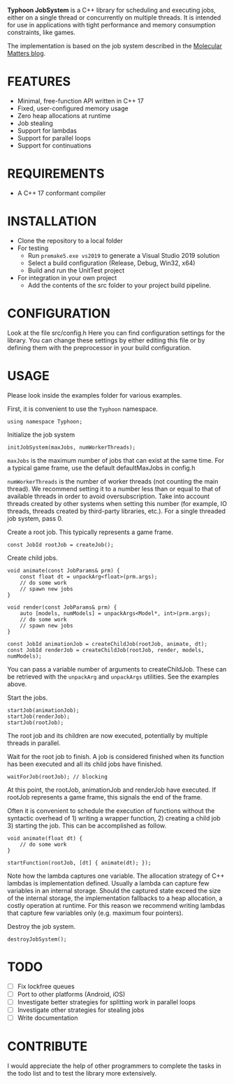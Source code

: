 **Typhoon JobSystem** is a C++ library for scheduling and executing jobs, either on a single thread or concurrently on multiple threads. It is intended for use in applications with tight performance and memory consumption constraints, like games.

The implementation is based on the job system described in the [Molecular Matters blog](https://blog.molecular-matters.com/2015/08/24/job-system-2-0-lock-free-work-stealing-part-1-basics/).

# FEATURES
- Minimal, free-function API written in C++ 17
- Fixed, user-configured memory usage
- Zero heap allocations at runtime
- Job stealing
- Support for lambdas 
- Support for parallel loops
- Support for continuations

# REQUIREMENTS
* A C++ 17 conformant compiler

# INSTALLATION
* Clone the repository to a local folder
* For testing
  * Run ```premake5.exe vs2019``` to generate a Visual Studio 2019 solution
  * Select a build configuration (Release, Debug, Win32, x64)
  * Build and run the UnitTest project
* For integration in your own project
  * Add the contents of the src folder to your project build pipeline.

# CONFIGURATION
Look at the file src/config.h Here you can find configuration settings for the library. You can change these settings by either editing this file or by defining them with the preprocessor in your build configuration.

# USAGE
Please look inside the examples folder for various examples.

First, it is convenient to use the ```Typhoon``` namespace.
```
using namespace Typhoon;
```
Initialize the job system
```
initJobSystem(maxJobs, numWorkerThreads);
```
```maxJobs``` is the maximum number of jobs that can exist at the same time. For a typical game frame, use the default defaultMaxJobs in config.h

```numWorkerThreads``` is the number of worker threads (not counting the main thread). We recommend setting it to a number less than or equal to that of available threads in order to avoid oversubscription. Take into account threads created by other systems when setting this number (for example, IO threads, threads created by third-party libraries, etc.).
For a single threaded job system, pass 0.

Create a root job. This typically represents a game frame.
```
const JobId rootJob = createJob();
```
Create child jobs. 
```
void animate(const JobParams& prm) {
	const float dt = unpackArg<float>(prm.args);
	// do some work
	// spawn new jobs
}

void render(const JobParams& prm) {
	auto [models, numModels] = unpackArgs<Model*, int>(prm.args);
	// do some work
	// spawn new jobs
}

const JobId animationJob = createChildJob(rootJob, animate, dt);
const JobId renderJob = createChildJob(rootJob, render, models, numModels);
```
You can pass a variable number of arguments to createChildJob. These can be retrieved with the ```unpackArg``` and ```unpackArgs``` utilities. See the examples above.

Start the jobs.
```
startJob(animationJob);
startJob(renderJob);
startJob(rootJob);
```
The root job and its children are now executed, potentially by multiple threads in parallel.

Wait for the root job to finish. A job is considered finished when its function has been executed and all its child jobs have finished.
```
waitForJob(rootJob); // blocking
```
At this point, the rootJob, animationJob and renderJob have executed. If rootJob represents a game frame, this signals the end of the frame. 

Often it is convenient to schedule the execution of functions without the syntactic overhead of 1) writing a wrapper function, 2) creating a child job 3) starting the job. This can be accomplished as follow.
```
void animate(float dt) {
	// do some work
}

startFunction(rootJob, [dt] { animate(dt); });
```
Note how the lambda captures one variable. The allocation strategy of C++ lambdas is implementation defined. Usually a lambda can capture few variables in an internal storage. Should the captured state exceed the size of the internal storage, the implementation fallbacks to a heap allocation, a costly operation at runtime. For this reason we recommend writing lambdas that capture few variables only (e.g. maximum four pointers).

Destroy the job system.
```
destroyJobSystem();
```
# TODO
- [ ] Fix lockfree queues
- [ ] Port to other platforms (Android, iOS)
- [ ] Investigate better strategies for splitting work in parallel loops
- [ ] Investigate other strategies for stealing jobs
- [ ] Write documentation

# CONTRIBUTE
I would appreciate the help of other programmers to complete the tasks in the todo list and to test the library more extensively.
